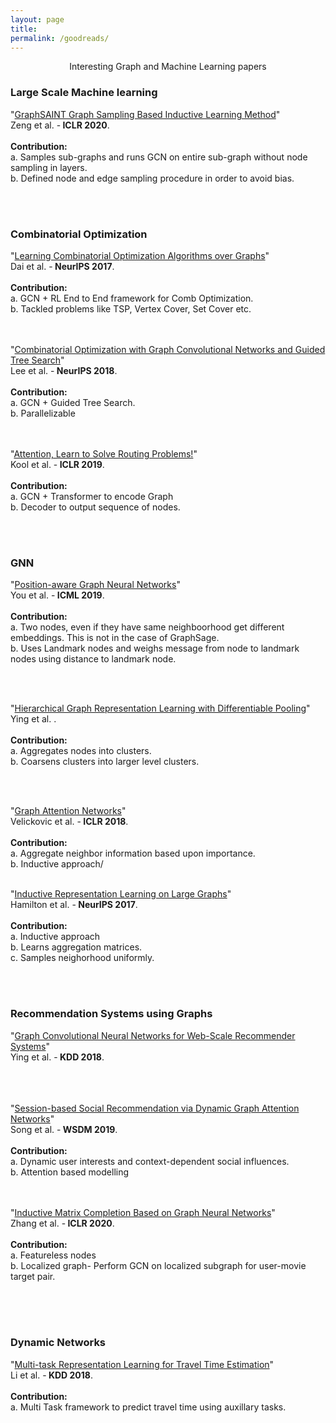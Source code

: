 ```yaml
---
layout: page
title: 
permalink: /goodreads/
---
```



<p align="center">
Interesting Graph and Machine Learning papers
</p>

### Large Scale Machine learning

"[GraphSAINT Graph Sampling Based Inductive Learning Method](www.openreview.net/pdf?id=BJe8pkHFwS)"
<br>           Zeng et al. -<b> ICLR 2020</b>.
 <br><br>
  <b>Contribution:</b>
  <br>       a. Samples sub-graphs and runs GCN on entire sub-graph without node sampling in layers.
<br>         b. Defined node and edge sampling procedure in order to avoid bias.
  
<br>
<br>




### Combinatorial Optimization

"[Learning Combinatorial Optimization Algorithms over Graphs](https://arxiv.org/abs/1704.01665)"
<br>           Dai et al. -<b> NeurIPS 2017</b>.
 <br><br>
  <b>Contribution:</b>
  <br>       a. GCN + RL End to End framework for Comb Optimization.
  <br>       b. Tackled problems like TSP, Vertex Cover, Set Cover etc.
<br>
<br>
<br>


"[Combinatorial Optimization with Graph Convolutional Networks and Guided Tree Search](https://arxiv.org/abs/1810.10659)"
<br>           Lee et al. -<b> NeurIPS 2018</b>.
 <br><br>
  <b>Contribution:</b>
  <br>       a. GCN + Guided Tree Search.
  <br>       b. Parallelizable 
<br>
<br>
<br>


"[Attention, Learn to Solve Routing Problems!](https://arxiv.org/abs/1810.10659)"
<br>           Kool et al. -<b> ICLR 2019</b>.
 <br><br>
  <b>Contribution:</b>
  <br>       a. GCN + Transformer to encode Graph
  <br>       b. Decoder to output sequence of nodes.
<br>

<br>

<br>



### GNN

"[Position-aware Graph Neural Networks](https://arxiv.org/pdf/1906.04817.pdf)"
<br>           You et al. -<b> ICML 2019</b>.
 <br><br>
  <b>Contribution:</b>
  <br>       a. Two nodes, even if they have same neighboorhood get different embeddings. This is not in the case of GraphSage.
<br>         b. Uses Landmark nodes and weighs message from node to landmark nodes using distance to landmark node.
  
<br><br>



 "[Hierarchical Graph Representation Learning with Differentiable Pooling](https://arxiv.org/pdf/1806.08804.pdf)"
<br>           Ying et al. <b></b>.
 <br><br>
  <b>Contribution:</b>
  <br>       a. Aggregates nodes into clusters.
<br>         b. Coarsens clusters into larger level clusters.
  
<br><br>



"[Graph Attention Networks](https://arxiv.org/pdf/1710.10903.pdf)"
<br>           Velickovic et al. -<b> ICLR 2018</b>.
 <br><br>
  <b>Contribution:</b>
  <br>       a. Aggregate neighbor information based upon importance.
<br>         b. Inductive approach/
  <br>
<br>


  
  
"[Inductive Representation Learning on Large Graphs](https://arxiv.org/pdf/1706.02216.pdf)"
<br>           Hamilton et al. -<b> NeurIPS 2017</b>.
 <br><br>
  <b>Contribution:</b>
  <br>      a. Inductive approach
<br>        b. Learns aggregation matrices.
<br>        c. Samples neighorhood uniformly.
<br>
<br>


<br>



### Recommendation Systems using Graphs
"[Graph Convolutional Neural Networks for Web-Scale Recommender Systems](https://arxiv.org/pdf/1806.01973.pdf)"
<br>           Ying et al. -<b> KDD 2018</b>.
 <br><br>
<br>
<br>



"[Session-based Social Recommendation via Dynamic Graph Attention Networks](https://arxiv.org/pdf/1902.09362.pdf)"
<br>           Song et al. -<b> WSDM 2019</b>.
 <br><br>
  <b>Contribution:</b>
  <br>  a. Dynamic user interests and context-dependent social influences.
<br>    b. Attention based modelling
<br><br>
<br>





"[Inductive Matrix Completion Based on Graph Neural Networks](https://openreview.net/forum?id=ByxxgCEYDS)"
<br>           Zhang et al. -<b> ICLR 2020</b>.
 <br><br>
  <b>Contribution:</b>
  <br>  a. Featureless nodes
<br>    b. Localized graph- Perform GCN on localized subgraph for user-movie target pair.

<br>
<br><br>




### Dynamic Networks

"[Multi-task Representation Learning for Travel Time Estimation](https://infolab.usc.edu/DocsDemos/kdd_2018_deep_eta.pdf)"
<br>           Li et al. -<b> KDD 2018</b>.
 <br><br>
  <b>Contribution:</b>
  <br>  a. Multi Task framework to predict travel time using auxillary tasks.
<br>  






  
